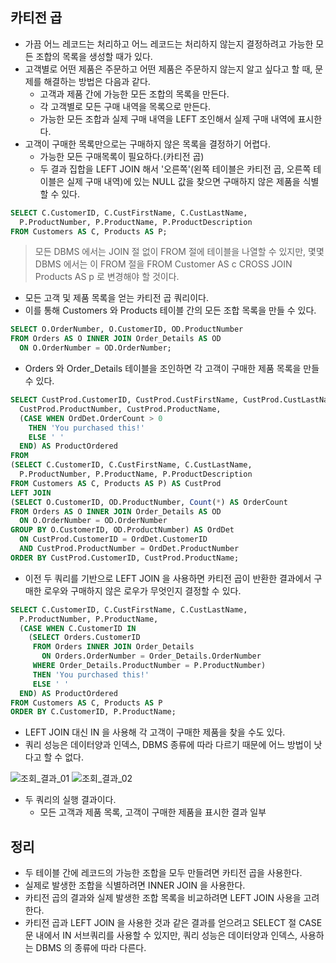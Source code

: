 ## 카티전 곱
- 가끔 어느 레코드는 처리하고 어느 레코드는 처리하지 않는지 결정하려고 가능한 모든 조합의 목록을 생성할 때가 있다.
- 고객별로 어떤 제품은 주문하고 어떤 제품은 주문하지 않는지 알고 싶다고 할 때, 문제를 해결하는 방법은 다음과 같다.
  - 고객과 제품 간에 가능한 모든 조합의 목록을 만든다.
  - 각 고객별로 모든 구매 내역을 목록으로 만든다.
  - 가능한 모든 조합과 실제 구매 내역을 LEFT 조인해서 실제 구매 내역에 표시한다.
- 고객이 구매한 목록만으로는 구매하지 않은 목록을 결정하기 어렵다.
  - 가능한 모든 구매목록이 필요하다.(카티전 곱)
  - 두 결과 집합을 LEFT JOIN 해서 '오른쪽'(왼쪽 테이블은 카티전 곱, 오른쪽 테이블은 실제 구매 내역)에 있는 NULL 값을 찾으면 구매하지 않은 제품을 식별할 수 있다.

```sql
SELECT C.CustomerID, C.CustFirstName, C.CustLastName,
  P.ProductNumber, P.ProductName, P.ProductDescription
FROM Customers AS C, Products AS P;
```
> 모든 DBMS 에서는 JOIN 절 없이 FROM 절에 테이블을 나열할 수 있지만, 몇몇 DBMS 에서는 이 FROM 절을 FROM Customer AS c CROSS JOIN Products AS p 로 변경해야 할 것이다.

- 모든 고객 및 제품 목록을 얻는 카티전 곱 쿼리이다.
- 이를 통해 Customers 와 Products 테이블 간의 모든 조합 목록을 만들 수 있다.

```sql
SELECT O.OrderNumber, O.CustomerID, OD.ProductNumber 
FROM Orders AS O INNER JOIN Order_Details AS OD
  ON O.OrderNumber = OD.OrderNumber;
```
- Orders 와 Order_Details 테이블을 조인하면 각 고객이 구매한 제품 목록을 만들 수 있다.

```sql
SELECT CustProd.CustomerID, CustProd.CustFirstName, CustProd.CustLastName,
  CustProd.ProductNumber, CustProd.ProductName, 
  (CASE WHEN OrdDet.OrderCount > 0 
    THEN 'You purchased this!'
    ELSE ' ' 
  END) AS ProductOrdered
FROM
(SELECT C.CustomerID, C.CustFirstName, C.CustLastName,
  P.ProductNumber, P.ProductName, P.ProductDescription
FROM Customers AS C, Products AS P) AS CustProd
LEFT JOIN
(SELECT O.CustomerID, OD.ProductNumber, Count(*) AS OrderCount
FROM Orders AS O INNER JOIN Order_Details AS OD
  ON O.OrderNumber = OD.OrderNumber
GROUP BY O.CustomerID, OD.ProductNumber) AS OrdDet
  ON CustProd.CustomerID = OrdDet.CustomerID
  AND CustProd.ProductNumber = OrdDet.ProductNumber
ORDER BY CustProd.CustomerID, CustProd.ProductName;
```
- 이전 두 쿼리를 기반으로 LEFT JOIN 을 사용하면 카티전 곱이 반환한 결과에서 구매한 로우와 구매하지 않은 로우가 무엇인지 결정할 수 있다.

```sql
SELECT C.CustomerID, C.CustFirstName, C.CustLastName,
  P.ProductNumber, P.ProductName,
  (CASE WHEN C.CustomerID IN
    (SELECT Orders.CustomerID
     FROM Orders INNER JOIN Order_Details
       ON Orders.OrderNumber = Order_Details.OrderNumber
     WHERE Order_Details.ProductNumber = P.ProductNumber)
     THEN 'You purchased this!'
     ELSE ' ' 
  END) AS ProductOrdered
FROM Customers AS C, Products AS P
ORDER BY C.CustomerID, P.ProductName;
```
- LEFT JOIN 대신 IN 을 사용해 각 고객이 구매한 제품을 찾을 수도 있다.
- 쿼리 성능은 데이터양과 인덱스, DBMS 종류에 따라 다르기 때문에 어느 방법이 낫다고 할 수 없다.

![조회_결과_01](https://github.com/Evil-Goblin/BookStudy/assets/74400861/67cff61e-026a-482d-bca5-b0ccbf0de4a6)
![조회_결과_02](https://github.com/Evil-Goblin/BookStudy/assets/74400861/0dabd033-8386-4d28-b027-e5e1b02ca231)
- 두 쿼리의 실행 결과이다.
  - 모든 고객과 제품 목록, 고객이 구매한 제품을 표시한 결과 일부

## 정리
- 두 테이블 간에 레코드의 가능한 조합을 모두 만들려면 카티전 곱을 사용한다.
- 실제로 발생한 조합을 식별하려면 INNER JOIN 을 사용한다.
- 카티전 곱의 결과와 실제 발생한 조합 목록을 비교하려면 LEFT JOIN 사용을 고려한다.
- 카티전 곱과 LEFT JOIN 을 사용한 것과 같은 결과를 얻으려고 SELECT 절 CASE 문 내에서 IN 서브쿼리를 사용할 수 있지만, 쿼리 성능은 데이터양과 인덱스, 사용하는 DBMS 의 종류에 따라 다른다.
